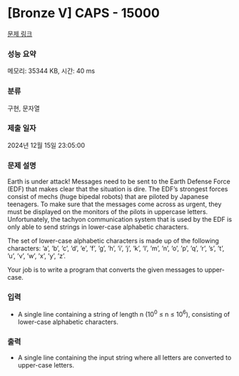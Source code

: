 # [Bronze V] CAPS - 15000 

[문제 링크](https://www.acmicpc.net/problem/15000) 

### 성능 요약

메모리: 35344 KB, 시간: 40 ms

### 분류

구현, 문자열

### 제출 일자

2024년 12월 15일 23:05:00

### 문제 설명

<p>Earth is under attack! Messages need to be sent to the Earth Defense Force (EDF) that makes clear that the situation is dire. The EDF’s strongest forces consist of mechs (huge bipedal robots) that are piloted by Japanese teenagers. To make sure that the messages come across as urgent, they must be displayed on the monitors of the pilots in uppercase letters. Unfortunately, the tachyon communication system that is used by the EDF is only able to send strings in lower-case alphabetic characters.</p>

<p>The set of lower-case alphabetic characters is made up of the following characters: ’a’, ’b’, ’c’, ’d’, ’e’, ’f’, ’g’, ’h’, ’i’, ’j’, ’k’, ’l’, ’m’, ’n’, ’o’, ’p’, ’q’, ’r’, ’s’, ’t’, ’u’, ’v’, ’w’, ’x’, ’y’, ’z’.</p>

<p>Your job is to write a program that converts the given messages to upper-case.</p>

### 입력 

 <ul>
	<li>A single line containing a string of length n (10<sup>0</sup> ≤ n ≤ 10<sup>6</sup>), consisting of lower-case alphabetic characters.</li>
</ul>

### 출력 

 <ul>
	<li>A single line containing the input string where all letters are converted to upper-case letters.</li>
</ul>


